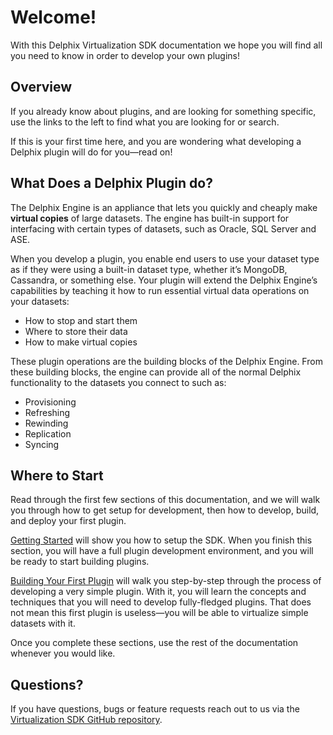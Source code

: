 # Welcome!

With this Delphix Virtualization SDK documentation we hope you will find all you need to know in order to develop your own plugins!

## Overview

If you already know about plugins, and are looking for something specific, use the links to the left to find what you are looking for or search.

If this is your first time here, and you are wondering what developing a Delphix plugin will do for you—read on!


## What Does a Delphix Plugin do?

The Delphix Engine is an appliance that lets you quickly and cheaply make **virtual copies** of large datasets. The engine has built-in support for interfacing with certain types of datasets, such as Oracle, SQL Server and ASE.

When you develop a plugin, you enable end users to use your dataset type as if they were using a built-in dataset type, whether it’s MongoDB, Cassandra, or something else. Your plugin will extend the Delphix Engine’s capabilities by teaching it how to run essential virtual data operations on your datasets:

 - How to stop and start them
 - Where to store their data
 - How to make virtual copies

These plugin operations are the building blocks of the Delphix Engine. From these building blocks, the engine can provide all of the normal Delphix functionality to the datasets you connect to such as:

 - Provisioning
 - Refreshing
 - Rewinding
 - Replication
 - Syncing


## Where to Start

Read through the first few sections of this documentation, and we will walk you through how to get setup for development, then how to develop, build, and deploy your first plugin.

[Getting Started](Getting_Started.md) will show you how to setup the SDK. When you finish this section, you will have a full plugin development environment, and you will be ready to start building plugins.

[Building Your First Plugin](/Building_Your_First_Plugin/Overview.md) will walk you step-by-step through the process of developing a very simple plugin. With it, you will learn the concepts and techniques that you will need to develop fully-fledged plugins. That does not mean this first plugin is useless—you will be able to virtualize simple datasets with it.

Once you complete these sections, use the rest of the documentation whenever you would like.

## Questions?

If you have questions, bugs or feature requests reach out to us via the [Virtualization SDK GitHub repository](https://github.com/delphix/virtualization-sdk/).